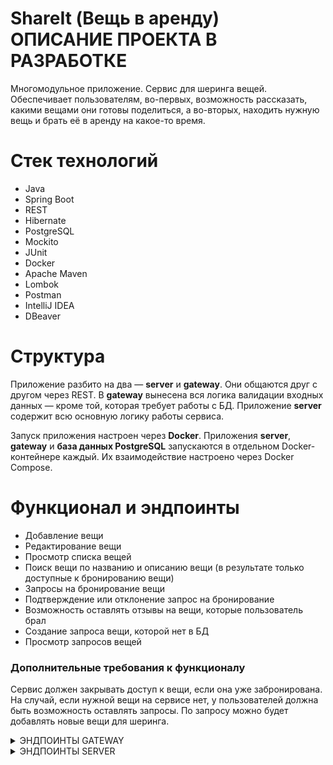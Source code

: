 # ShareIt (Вещь в аренду) ОПИСАНИЕ ПРОЕКТА В РАЗРАБОТКЕ
Многомодульное приложение. Сервис для шеринга вещей. Обеспечивает пользователям, во-первых, возможность рассказать, какими вещами они готовы поделиться, а во-вторых, находить нужную вещь и брать её в аренду на какое-то время.
# Стек технологий
* Java
* Spring Boot
* REST
* Hibernate
* PostgreSQL
* Mockito
* JUnit
* Docker
* Apache Maven
* Lombok
* Postman
* IntelliJ IDEA
* DBeaver
# Структура
Приложение разбито на два — **server** и **gateway**. Они общаются друг с другом через REST. В **gateway** вынесена вся логика валидации входных данных — кроме той, которая требует работы с БД. Приложение **server** содержит всю основную логику работы сервиса.

Запуск приложения настроен через **Docker**. Приложения **server**, **gateway** и **база данных PostgreSQL** запускаются в отдельном Docker-контейнере каждый. Их взаимодействие настроено через Docker Compose.

# Функционал и эндпоинты
* Добавление вещи
* Редактирование вещи
* Просмотр списка вещей
* Поиск вещи по названию и описанию вещи (в результате только доступные к бронированию вещи)
* Запросы на бронирование вещи
* Подтверждение или отклонение запрос на бронирование
* Возможность оставлять отзывы на вещи, которые пользователь брал 
* Создание запроса вещи, которой нет в БД
* Просмотр запросов вещей


### Дополнительные требования к функционалу
Сервис должен закрывать доступ к вещи, если она уже забронирована. На случай, если нужной вещи на сервисе нет, у пользователей должна быть возможность оставлять запросы. По запросу можно будет добавлять новые вещи для шеринга.



<details>

<summary>ЭНДПОИНТЫ GATEWAY</summary>


</details>

<details>

<summary>ЭНДПОИНТЫ SERVER</summary>


</details>